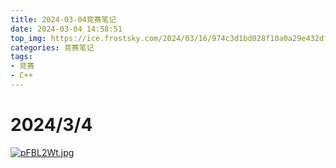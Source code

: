 ```yaml
---
title: 2024-03-04竞赛笔记
date: 2024-03-04 14:58:51
top_img: https://ice.frostsky.com/2024/03/16/974c3d1bd028f10a0a29e432dfc42f8d.png
categories: 竞赛笔记
tags:
- 竞赛
- C++
---
```


# 2024/3/4

[![pFBL2Wt.jpg](https://s11.ax1x.com/2024/03/04/pFBL2Wt.jpg)](https://imgse.com/i/pFBL2Wt)

